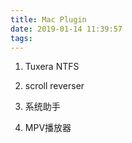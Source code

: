 ```yaml
---
title: Mac Plugin
date: 2019-01-14 11:39:57
tags:
---
```


1. Tuxera NTFS

2. scroll reverser

3. 系统助手

4. MPV播放器
